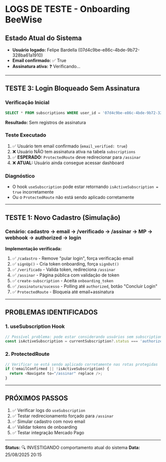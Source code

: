# LOGS DE TESTE - Onboarding BeeWise

## Estado Atual do Sistema
- **Usuário logado:** Felipe Bardella (07d4c9be-e86c-4bde-9b72-328ba61a1910)
- **Email confirmado:** ✅ True
- **Assinatura ativa:** ❓ Verificando...

---

## TESTE 3: Login Bloqueado Sem Assinatura

### Verificação Inicial
```sql
SELECT * FROM subscriptions WHERE user_id = '07d4c9be-e86c-4bde-9b72-328ba61a1910';
```
**Resultado:** Sem registros de assinatura

### Teste Executado
1. ✅ Usuário tem email confirmado (`email_verified: true`)
2. ❌ Usuário NÃO tem assinatura ativa na tabela `subscriptions`
3. ✅ **ESPERADO:** `ProtectedRoute` deve redirecionar para `/assinar`
4. ❌ **ATUAL:** Usuário ainda consegue acessar dashboard

### Diagnóstico
- O hook `useSubscription` pode estar retornando `isActiveSubscription = true` incorretamente
- Ou o `ProtectedRoute` não está sendo aplicado corretamente

---

## TESTE 1: Novo Cadastro (Simulação)

### Cenário: cadastro → email → /verificado → /assinar → MP → webhook → authorized → login

**Implementação verificada:**
1. ✅ `/cadastro` - Remove "pular login", força verificação email
2. ✅ `signUp()` - Cria token onboarding, força `signOut()`
3. ✅ `/verificado` - Valida token, redireciona `/assinar`  
4. ✅ `/assinar` - Página pública com validação de token
5. ✅ `create-subscription` - Aceita `onboarding_token`
6. ✅ `/assinatura/sucesso` - Polling até `authorized`, botão "Concluir Login"
7. ✅ `ProtectedRoute` - Bloqueia até email+assinatura

---

## PROBLEMAS IDENTIFICADOS

### 1. useSubscription Hook
```typescript
// Possível problema: pode estar considerando usuários sem subscription como "ativos"
const isActiveSubscription = currentSubscription?.status === 'authorized';
```

### 2. ProtectedRoute
```typescript
// Verificar se está sendo aplicado corretamente nas rotas protegidas
if (!emailConfirmed || !isActiveSubscription) {
  return <Navigate to="/assinar" replace />;
}
```

---

## PRÓXIMOS PASSOS
1. ✅ Verificar logs do `useSubscription`
2. ✅ Testar redirecionamento forçado para `/assinar`
3. ✅ Simular cadastro com novo email
4. ✅ Validar tokens de onboarding
5. ✅ Testar integração Mercado Pago

---

**Status:** 🔍 INVESTIGANDO comportamento atual do sistema
**Data:** 25/08/2025 20:15